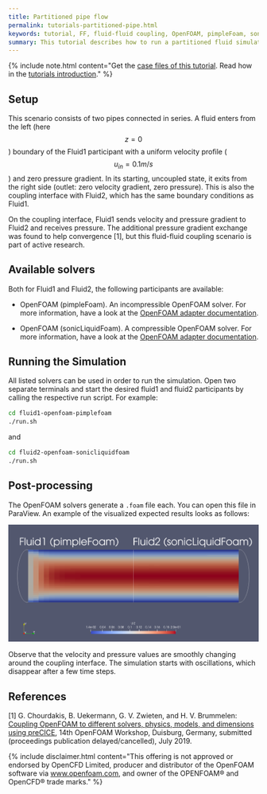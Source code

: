 ```yaml
---
title: Partitioned pipe flow
permalink: tutorials-partitioned-pipe.html
keywords: tutorial, FF, fluid-fluid coupling, OpenFOAM, pimpleFoam, sonicLiquidFoam
summary: This tutorial describes how to run a partitioned fluid simulation using preCICE.
---
```


{% include note.html content="Get the [case files of this tutorial](https://github.com/precice/tutorials/tree/master/partitioned-pipe). Read how in the [tutorials introduction](https://www.precice.org/tutorials.html)." %}

## Setup

This scenario consists of two pipes connected in series. A fluid enters from the left (here $$ z=0 $$) boundary of the Fluid1 participant with a uniform velocity profile ($$ u_{in} = 0.1 m/s $$) and zero pressure gradient. In its starting, uncoupled state, it exits from the right side (outlet: zero velocity gradient, zero pressure). This is also the coupling interface with Fluid2, which has the same boundary conditions as Fluid1.

On the coupling interface, Fluid1 sends velocity and pressure gradient to Fluid2 and receives pressure. The additional pressure gradient exchange was found to help convergence [1], but this fluid-fluid coupling scenario is part of active research.

## Available solvers

Both for Fluid1 and Fluid2, the following participants are available:

* OpenFOAM (pimpleFoam). An incompressible OpenFOAM solver. For more information, have a look at the [OpenFOAM adapter documentation](https://www.precice.org/adapter-openfoam-overview.html).

* OpenFOAM (sonicLiquidFoam). A compressible OpenFOAM solver. For more information, have a look at the [OpenFOAM adapter documentation](https://www.precice.org/adapter-openfoam-overview.html).

## Running the Simulation

All listed solvers can be used in order to run the simulation. Open two separate terminals and start the desired fluid1 and fluid2 participants by calling the respective run script. For example:

```bash
cd fluid1-openfoam-pimplefoam
./run.sh
```

and

```bash
cd fluid2-openfoam-sonicliquidfoam
./run.sh
```

## Post-processing

The OpenFOAM solvers generate a `.foam` file each. You can open this file in ParaView.
An example of the visualized expected results looks as follows:

![result](images/tutorials-partitioned-pipe-results-pimpleFoam-sonicliquidfoam.png)

Observe that the velocity and pressure values are smoothly changing around the coupling interface. The simulation starts with oscillations, which disappear after a few time steps.

## References

[1]  G. Chourdakis, B. Uekermann, G. V. Zwieten, and H. V. Brummelen: [Coupling OpenFOAM to different solvers, physics, models, and dimensions using preCICE](https://mediatum.ub.tum.de/1515271), 14th OpenFOAM Workshop, Duisburg, Germany, submitted (proceedings publication delayed/cancelled), July 2019.

{% include disclaimer.html content="This offering is not approved or endorsed by OpenCFD Limited, producer and distributor of the OpenFOAM software via www.openfoam.com, and owner of the OPENFOAM®  and OpenCFD®  trade marks." %}
